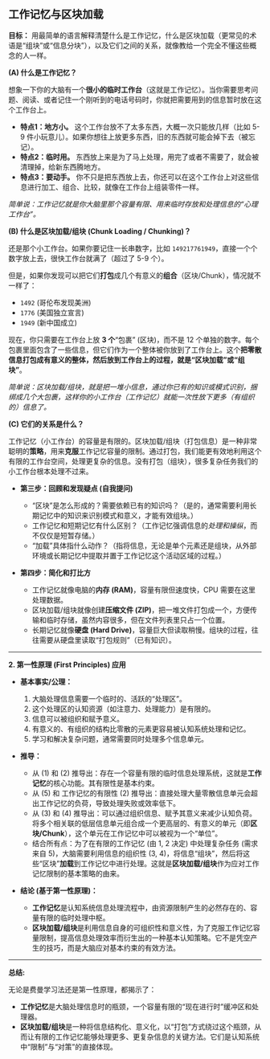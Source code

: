 ## 工作记忆与区块加载
**目标：** 用最简单的语言解释清楚什么是工作记忆，什么是区块加载（更常见的术语是“组块”或“信息分块”），以及它们之间的关系，就像教给一个完全不懂这些概念的人一样。


**(A) 什么是工作记忆？**

想象一下你的大脑有一个**很小的临时工作台**（这就是工作记忆）。当你需要思考问题、阅读、或者记住一个刚听到的电话号码时，你就把需要用到的信息暂时放在这个工作台上。

*   **特点1：地方小。** 这个工作台放不了太多东西，大概一次只能放几样（比如 5-9 件小玩意儿）。如果你想往上放更多东西，旧的东西就可能会掉下去（被忘记）。
*   **特点2：临时用。** 东西放上来是为了马上处理，用完了或者不需要了，就会被清理掉，给新东西腾地方。
*   **特点3：要动手。** 你不只是把东西放上去，你还可以在这个工作台上对这些信息进行加工、组合、比较，就像在工作台上组装零件一样。

*简单说：工作记忆就是你大脑里那个容量有限、用来临时存放和处理信息的“心理工作台”。*

**(B) 什么是区块加载/组块 (Chunk Loading / Chunking)？**

还是那个小工作台。如果你要记住一长串数字，比如 `149217761949`，直接一个个数字放上去，很快工作台就满了（超过了 5-9 个）。

但是，如果你发现可以把它们**打包**成几个有意义的**组合**（区块/Chunk），情况就不一样了：
*   `1492` (哥伦布发现美洲)
*   `1776` (美国独立宣言)
*   `1949` (新中国成立)

现在，你只需要在工作台上放 **3 个**“包裹” (区块)，而不是 12 个单独的数字。每个包裹里面包含了一些信息，但它们作为一个整体被你放到了工作台上。这个**把零散信息打包成有意义的整体，然后放到工作台上的过程，就是“区块加载”或“组块”**。

*简单说：区块加载/组块，就是把一堆小信息，通过你已有的知识或模式识别，捆绑成几个大包裹，这样你的小工作台（工作记忆）就能一次性放下更多（有组织的）信息了。*

**(C) 它们的关系是什么？**

工作记忆（小工作台）的容量是有限的。区块加载/组块（打包信息）是一种非常聪明的**策略**，用来**克服**工作记忆容量的限制。通过打包，我们能更有效地利用这个有限的工作台空间，处理更复杂的信息。没有打包（组块），很多复杂任务我们的小工作台根本处理不过来。

*   **第三步：回顾和发现疑点 (自我提问)**
    *   “区块”是怎么形成的？需要依赖已有的知识吗？（是的，通常需要利用长期记忆中的知识来识别模式和意义，才能有效组块。）
    *   工作记忆和短期记忆有什么区别？（工作记忆强调信息的*处理和操纵*，而不仅仅是短暂存储。）
    *   “加载”具体指什么动作？（指将信息，无论是单个元素还是组块，从外部环境或长期记忆中提取并置于工作记忆这个活动区域的过程。）

*   **第四步：简化和打比方**
    *   工作记忆就像电脑的**内存 (RAM)**，容量有限但速度快，CPU 需要在这里处理数据。
    *   区块加载/组块就像创建**压缩文件 (ZIP)**，把一堆文件打包成一个，方便传输和临时存储，虽然内容很多，但在文件列表里只占一个位置。
    *   长期记忆就像**硬盘 (Hard Drive)**，容量巨大但读取稍慢。组块的过程，往往需要从硬盘里读取“打包规则”（已有知识）。

---

**2. 第一性原理 (First Principles) 应用**

*   **基本事实/公理：**
    1.  大脑处理信息需要一个临时的、活跃的“处理区”。
    2.  这个处理区的认知资源（如注意力、处理能力）是有限的。
    3.  信息可以被组织和赋予意义。
    4.  有意义的、有组织的结构比零散的元素更容易被认知系统处理和记忆。
    5.  学习和解决复杂问题，通常需要同时处理多个信息单元。

*   **推导：**
    *   从 (1) 和 (2) 推导出：存在一个容量有限的临时信息处理系统，这就是**工作记忆**的核心功能。其有限性是基本约束。
    *   从 (5) 和 工作记忆的有限性 (2) 推导出：直接处理大量零散信息单元会超出工作记忆的负荷，导致处理失败或效率低下。
    *   从 (3) 和 (4) 推导出：可以通过组织信息、赋予其意义来减少认知负荷。将多个相关联的低层信息单元组合成一个更高层的、有意义的单元（即**区块/Chunk**），这个单元在工作记忆中可以被视为一个“单位”。
    *   结合所有点：为了在有限的工作记忆 (由 1, 2 决定) 中处理复杂任务 (需求来自 5)，大脑需要利用信息的组织性 (3, 4)，将信息“组块”，然后将这些“区块”**加载**到工作记忆中进行处理。这就是**区块加载/组块**作为应对工作记忆限制的基本策略的由来。

*   **结论 (基于第一性原理)：**
    *   **工作记忆**是认知系统信息处理流程中，由资源限制产生的必然存在的、容量有限的临时处理中枢。
    *   **区块加载/组块**是利用信息自身的可组织性和意义性，为了克服工作记忆容量限制，提高信息处理效率而衍生出的一种基本认知策略。它不是凭空产生的技巧，而是大脑应对基本约束的有效方法。

---

**总结:**

无论是费曼学习法还是第一性原理，都揭示了：
*   **工作记忆**是大脑处理信息时的瓶颈，一个容量有限的“现在进行时”缓冲区和处理器。
*   **区块加载/组块**是一种将信息结构化、意义化，以“打包”方式绕过这个瓶颈，从而让有限的工作记忆能够处理更多、更复杂信息的关键方法。它们是认知系统中“限制”与“对策”的直接体现。